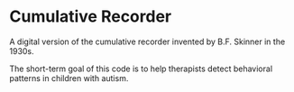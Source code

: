 # Cumulative Recorder
A digital version of the cumulative recorder invented by B.F. Skinner in the 1930s.

The short-term goal of this code is to help therapists detect behavioral patterns in children with autism.
